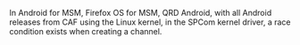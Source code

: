 In Android for MSM, Firefox OS for MSM, QRD Android, with all Android releases from CAF using the Linux kernel, in the SPCom kernel driver, a race condition exists when creating a channel.